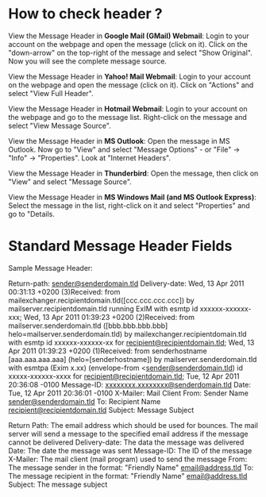 # How to check header ?

View the Message Header in **Google Mail (GMail) Webmail**:
Login to your account on the webpage and open the message (click on it). Click on the "down-arrow" on the top-right of the message and select "Show Original". Now you will see the complete message source.

View the Message Header in **Yahoo! Mail Webmail**:
Login to your account on the webpage and open the message (click on it). 
Click on "Actions" and select "View Full Header".

View the Message Header in **Hotmail Webmail**:
Login to your account on the webpage and go to the message list. 
Right-click on the message and select "View Message Source". 

View the Message Header in **MS Outlook**:
Open the message in MS Outlook. Now go to "View" and select "Message Options" - or "File" -> "Info" -> "Properties".
Look at "Internet Headers".

View the Message Header in **Thunderbird**:
Open the message, then click on "View" and select "Message Source".

View the Message Header in **MS Windows Mail (and MS Outlook Express)**:
Select the message in the list, right-click on it and select "Properties" and go to "Details.

# Standard Message Header Fields

Sample Message Header:

Return-path: <sender@senderdomain.tld>
Delivery-date: Wed, 13 Apr 2011 00:31:13 +0200
(3)Received: from mailexchanger.recipientdomain.tld([ccc.ccc.ccc.ccc])
by mailserver.recipientdomain.tld running ExIM with esmtp
id xxxxxx-xxxxxx-xxx; Wed, 13 Apr 2011 01:39:23 +0200
(2)Received: from mailserver.senderdomain.tld ([bbb.bbb.bbb.bbb] helo=mailserver.senderdomain.tld)
by mailexchanger.recipientdomain.tld with esmtp id xxxxxx-xxxxxx-xx
for recipient@recipientdomain.tld; Wed, 13 Apr 2011 01:39:23 +0200
(1)Received: from senderhostname [aaa.aaa.aaa.aaa] (helo=[senderhostname])
by mailserver.senderdomain.tld with esmtpa (Exim x.xx)
(envelope-from <sender@senderdomain.tld) id xxxxx-xxxxxx-xxxx
for recipient@recipientdomain.tld; Tue, 12 Apr 2011 20:36:08 -0100
Message-ID: <xxxxxxxx.xxxxxxxx@senderdomain.tld>
Date: Tue, 12 Apr 2011 20:36:01 -0100
X-Mailer: Mail Client
From: Sender Name <sender@senderdomain.tld>
To: Recipient Name <recipient@recipientdomain.tld>
Subject: Message Subject

Return Path: The email address which should be used for bounces.
The mail server will send a message to the specified email address if the message cannot be delivered
Delivery-date: The data the message was delivered
Date: The date the message was sent
Message-ID: The ID of the message
X-Mailer: The mail client (mail program) used to send the message
From: The message sender in the format: "Friendly Name" <email@address.tld>
To: The message recipient in the format: "Friendly Name" <email@address.tld>
Subject: The message subject
